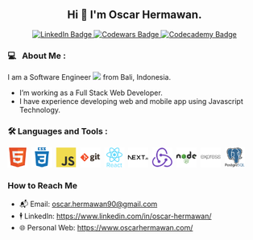 <div id="header" align="center">
  <h2> Hi 👋 I'm Oscar Hermawan.</h2>
  <div id="badges">
    <a href="https://www.linkedin.com/in/oscar-hermawan/">
      <img src="https://img.shields.io/badge/LinkedIn-blue?style=for-the-badge&logo=linkedin&logoColor=white" alt="LinkedIn Badge"/>
    </a>
    <a href="https://www.codewars.com/users/oscarhermawan17">
      <img src="https://img.shields.io/badge/Codewars-blue?style=for-the-badge&logo=codewars&logoColor=white" alt="Codewars Badge"/>
    </a>
    <a href="https://www.codecademy.com/profiles/oscar_hermawan90">
      <img src="https://img.shields.io/badge/Codecademy-blue?style=for-the-badge&logo=codecademy&logoColor=white" alt="Codecademy Badge"/>
    </a>
  </div>
</div>

### 💻 &nbsp; About Me :

I am a Software Engineer <img src="https://media.giphy.com/media/WUlplcMpOCEmTGBtBW/giphy.gif" width="30"> from Bali, Indonesia.

- I’m working as a Full Stack Web Developer.
- I have experience developing web and mobile app using Javascript Technology.

### :hammer_and_wrench: Languages and Tools :

<div>
  <img src="https://github.com/devicons/devicon/blob/master/icons/html5/html5-original.svg" title="HTML5" alt="HTML" width="40" height="40"/>&nbsp;
  <img src="https://github.com/devicons/devicon/blob/master/icons/css3/css3-plain-wordmark.svg"  title="CSS3" alt="CSS" width="40" height="40"/>&nbsp;
  <img src="https://github.com/devicons/devicon/blob/master/icons/javascript/javascript-original.svg" title="JavaScript" alt="JavaScript" width="40" height="40"/>&nbsp;
  <img src="https://github.com/devicons/devicon/blob/master/icons/git/git-original-wordmark.svg" title="Git" alt="Git" width="40" height="40"/>&nbsp;
  <img src="https://github.com/devicons/devicon/blob/master/icons/react/react-original-wordmark.svg" title="React" alt="React" width="40" height="40"/>&nbsp;
  <img src="https://github.com/devicons/devicon/blob/master/icons/nextjs/nextjs-original-wordmark.svg" style="background-color: white;" title="NextJS" alt="NextJS" width="40" height="40"/>&nbsp;
  <img src="https://github.com/devicons/devicon/blob/master/icons/redux/redux-original.svg" title="Redux" alt="Redux " width="40" height="40"/>&nbsp;
  <img src="https://github.com/devicons/devicon/blob/master/icons/nodejs/nodejs-original-wordmark.svg" title="NodeJS" alt="NodeJS" width="40" height="40"/>&nbsp;
  <img src="https://github.com/devicons/devicon/blob/master/icons/express/express-original-wordmark.svg" style="background-color: white;" title="Express" alt="Express" width="40" height="40"/>&nbsp;
  <img src="https://github.com/devicons/devicon/blob/master/icons/postgresql/postgresql-original-wordmark.svg" title="PostgreSQL"  alt="PostgreSQL" width="40" height="40"/>&nbsp;
  
  
</div>

### How to Reach Me

- 📬 Email: oscar.hermawan90@gmail.com
- 🕴 LinkedIn: https://www.linkedin.com/in/oscar-hermawan/
- 🌐 Personal Web: https://www.oscarhermawan.com/
